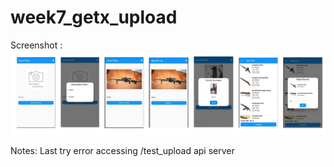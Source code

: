 # week7_getx_upload

Screenshot : 
![](https://github.com/10Lee/week7_getx_upload/blob/main/ss_getx_upload.jpg?raw=true)

Notes: Last try error accessing /test_upload api server
